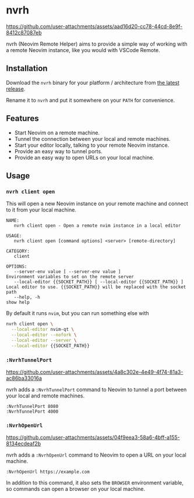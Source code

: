 # nvrh

https://github.com/user-attachments/assets/aad16d20-cc78-44cd-8e9f-8412c87087eb

nvrh (Neovim Remote Helper) aims to provide a simple way of working with a
remote Neovim instance, like you would with VSCode Remote.

## Installation

Download the `nvrh` binary for your platform / architecture from [the latest
release](https://github.com/mikew/nvrh/releases/latest).

Rename it to `nvrh` and put it somewhere on your `PATH` for convenience.

## Features

- Start Neovim on a remote machine.
- Tunnel the connection between your local and remote machines.
- Start your editor locally, talking to your remote Neovim instance.
- Provide an easy way to tunnel ports.
- Provide an easy way to open URLs on your local machine.

## Usage

### `nvrh client open`

This will open a new Neovim instance on your remote machine and connect to it
from your local machine.

```
NAME:
   nvrh client open - Open a remote nvim instance in a local editor

USAGE:
   nvrh client open [command options] <server> [remote-directory]

CATEGORY:
   client

OPTIONS:
   --server-env value [ --server-env value ]                          Environment variables to set on the remote server
   --local-editor {{SOCKET_PATH}} [ --local-editor {{SOCKET_PATH}} ]  Local editor to use. {{SOCKET_PATH}} will be replaced with the socket path
   --help, -h                                                         show help
```

By default it runs `nvim`, but you can run something else with

```sh
nvrh client open \
  --local-editor nvim-qt \
  --local-editor --nofork \
  --local-editor --server \
  --local-editor {{SOCKET_PATH}}
```

### `:NvrhTunnelPort`

https://github.com/user-attachments/assets/4a8c302e-4e49-4f74-81a3-ac86ba33016a

nvrh adds a `:NvrhTunnelPort` command to Neovim to tunnel a port between your
local and remote machines.

```vim
:NvrhTunnelPort 8080
:NvrhTunnelPort 4000
```

### `:NvrhOpenUrl`

https://github.com/user-attachments/assets/04f9eea3-58a6-4bff-a155-8134ecdeaf2b

nvrh adds a `:NvrhOpenUrl` command to Neovim to open a URL on your local machine.

```vim
:NvrhOpenUrl https://example.com
```

In addition to this command, it also sets the `BROWSER` environment variable,
so commands can open a browser on your local machine.
